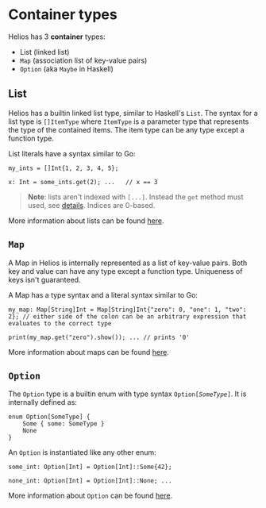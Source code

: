 # Container types

Helios has 3 **container** types:
  * List (linked list)
  * `Map` (association list of key-value pairs)
  * `Option` (aka `Maybe` in Haskell)


## List

Helios has a builtin linked list type, similar to Haskell's `List`. The syntax for a list type is `[]ItemType` where `ItemType` is a parameter type that represents the type of the contained items. The item type can be any type except a function type.

List literals have a syntax similar to Go:
```helios
my_ints = []Int{1, 2, 3, 4, 5};

x: Int = some_ints.get(2); ...   // x == 3
```

> **Note**: lists aren't indexed with `[...]`. Instead the `get` method must used, see [details](./builtins/list.md#methods). Indices are 0-based.

More information about lists can be found [here](./builtins/list.md).


## `Map`

A Map in Helios is internally represented as a list of key-value pairs. Both key and value can have any type except a function type. Uniqueness of keys isn't guaranteed.

A Map has a type syntax and a literal syntax similar to Go:
```helios
my_map: Map[String]Int = Map[String]Int{"zero": 0, "one": 1, "two": 2}; // either side of the colon can be an arbitrary expression that evaluates to the correct type

print(my_map.get("zero").show()); ... // prints '0'
```

More information about maps can be found [here](./builtins/map.md).


## `Option`

The `Option` type is a builtin enum with type syntax `Option[`*`SomeType`*`]`. It is internally defined as:

```helios
enum Option[SomeType] {
    Some { some: SomeType }
    None
}
```

An `Option` is instantiated like any other enum:

```helios
some_int: Option[Int] = Option[Int]::Some{42};

none_int: Option[Int] = Option[Int]::None; ...
```

More information about `Option` can be found [here](./builtins/option.md).
